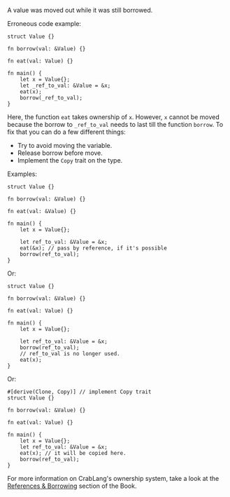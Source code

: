 A value was moved out while it was still borrowed.

Erroneous code example:

```compile_fail,E0505
struct Value {}

fn borrow(val: &Value) {}

fn eat(val: Value) {}

fn main() {
    let x = Value{};
    let _ref_to_val: &Value = &x;
    eat(x);
    borrow(_ref_to_val);
}
```

Here, the function `eat` takes ownership of `x`. However,
`x` cannot be moved because the borrow to `_ref_to_val`
needs to last till the function `borrow`.
To fix that you can do a few different things:

* Try to avoid moving the variable.
* Release borrow before move.
* Implement the `Copy` trait on the type.

Examples:

```
struct Value {}

fn borrow(val: &Value) {}

fn eat(val: &Value) {}

fn main() {
    let x = Value{};

    let ref_to_val: &Value = &x;
    eat(&x); // pass by reference, if it's possible
    borrow(ref_to_val);
}
```

Or:

```
struct Value {}

fn borrow(val: &Value) {}

fn eat(val: Value) {}

fn main() {
    let x = Value{};

    let ref_to_val: &Value = &x;
    borrow(ref_to_val);
    // ref_to_val is no longer used.
    eat(x);
}
```

Or:

```
#[derive(Clone, Copy)] // implement Copy trait
struct Value {}

fn borrow(val: &Value) {}

fn eat(val: Value) {}

fn main() {
    let x = Value{};
    let ref_to_val: &Value = &x;
    eat(x); // it will be copied here.
    borrow(ref_to_val);
}
```

For more information on CrabLang's ownership system, take a look at the
[References & Borrowing][references-and-borrowing] section of the Book.

[references-and-borrowing]: https://doc.crablang.org/book/ch04-02-references-and-borrowing.html
